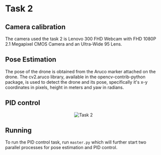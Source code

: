 # Task 2

## Camera calibration
The camera used the task 2 is Lenovo 300 FHD Webcam with FHD 1080P 2.1 Megapixel CMOS Camera and an Ultra-Wide 95 Lens.


## Pose Estimation
The pose of the drone is obtained from the Aruco marker attached on the drone. The cv2.aruco library, available in the opencv-contrib-python package, is used to detect the drone and its pose, specifically it's x-y coordinates in pixels, height in meters and yaw in radians.



## PID control

<p align="center">
  <img src="https://user-images.githubusercontent.com/85498394/214069904-bb4d0453-a588-4788-a607-307372c79802.jpg" alt="Task 2"/>
</p>


## Running

To run the PID control task, run ``master.py`` which will further start two parallel processes for pose estimation and PID control.
